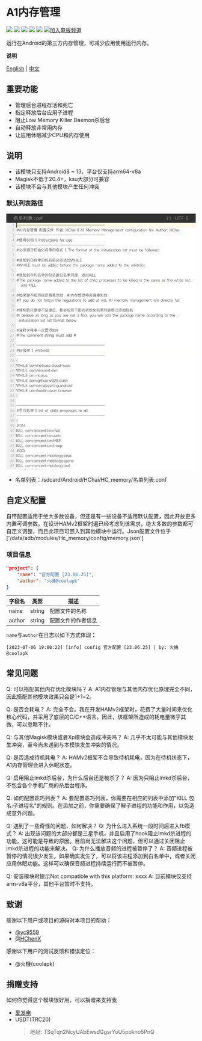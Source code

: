 # A1内存管理

[![](https://img.shields.io/badge/-C-black?logo=c&style=flat-square&logoColor=ffffff)](http://cppmicroservices.org/)
[![](https://img.shields.io/badge/-C++-808080?logo=c%2B%2B&style=flat-square&logoColor=ffffff)](http://cppmicroservices.org/)
[![](https://img.shields.io/badge/-Bash-ae9a5a?style=flat-square&logo=shell&logoColor=ffffff)](https://www.python.org/)
![](https://img.shields.io/badge/Android%208~13-Support-green)
![](https://img.shields.io/badge/arm64--v8a-Support-green)
[![加入电报频道](https://img.shields.io/badge/Join%20group-Telegram-brightgreen.svg)](https://t.me/HCha1234)

运行在Android的第三方内存管理，可减少应用使用运行内存。

**说明**

[English](README.md) | [中文](README-zh.md)

## 重要功能
- 管理后台进程存活和死亡
- 指定释放后台应用子进程
- 阻止Low Memory Killer Daemon杀后台
- 自动释放非常用内存
- 让应用休眠减少CPU和内存使用

## 说明
- 该模块只支持Android8 ~ 13，平台仅支持arm64-v8a
- Magisk不低于20.4+，ksu大部分可兼容
- 该模块不会与其他模块产生任何冲突

### 默认列表路径
![列表图片](image/list.jpg)
- 名单列表：/sdcard/Android/HChai/HC_memory/名单列表.conf

## 自定义配置
自带配置适用于绝大多数设备，但还是有一些设备不适用默认配置，因此开放更多内置可调参数。在设计HAMv2框架时遍已经考虑到该需求，绝大多数的参数都可自定义调整，而且此项目可嵌入到其他模块中运行。Json配置文件位于['/data/adb/modules/Hc_memory/config/memory.json']

### 项目信息
```json
"project": {
    "name": "官方配置 [23.06.25]",
    "author": "火機@coolapk"
}
```

| 字段名   | 类型 | 描述                                           |
| -------- | -------- | ---------------------------------------------- |
| name     | string   | 配置文件的名称                                 |
| author   | string   | 配置文件的作者信息                             |

`name`与`author`在日志以如下方式体现：  
```
[2023-07-06 19:00:22] [info] config 官方配置 [23.06.25] | by: 火機@coolapk
```

## 常见问题
Q: 可以搭配其他内存优化模块吗？
A: A1内存管理与其他内存优化原理完全不同，因此搭配其他模块效果只会是1+1=2。

Q: 是否会耗电？
A: 完全不会。我在开发HAMv2框架时，花费了大量时间来优化核心代码，并采用了底层的C/C++语言。因此，该框架所造成的耗电量微乎其微，可以忽略不计。

Q: 与其他Magisk模块或者Xp模块会造成冲突吗？
A: 几乎不太可能与其他模块发生冲突，至今尚未遇到与本模块发生冲突的情况。

Q: 是否造成待机耗电？
A: HAMv2框架不会导致待机耗电，因为在待机状态下，A1内存管理会进入休眠状态。

Q: 启用阻止lmkd杀后台，为什么后台还是被杀了？
A: 因为只阻止lmkd杀后台，不包含各个手机厂商的杀后台程序。

Q: 如何配置乖巧列表？
A: 要配置乖巧列表，你需要在相应的列表中添加"KILL 包名:子进程名"的规则。在添加之前，你需要确保了解子进程的功能和作用，以免造成意外问题。

Q: 遇到了一些奇怪的问题，如何解决？
Q: 为什么进入系统一段时间后进入fb模式？
A: 出现该问题的大部分都是三星手机，并且启用了hook阻止lmkd杀进程的功能，这可能是导致的原因。目前尚无法解决这个问题，但可以通过关闭阻止lmkd杀进程的功能来解决。
Q: 为什么播放音频的进程被暂停了？
A: 音频进程被暂停的情况很少发生，如果确实发生了，可以将该进程添加到白名单中，或者关闭应用休眠功能。这样可以确保音频进程持续运行而不被暂停。

Q: 安装模块时提示Not compatible with this platform: xxxx
A: 目前模块仅支持arm-v8a平台，其他平台暂时不支持。

## 致谢

感谢以下用户或项目的源码对本项目的帮助：  
- [@yc9559](https://github.com/yc9559)
- [@HChenX](https://github.com/HChenX)

感谢以下用户的测试反馈和错误定位：
- @火機(coolapk)

## 捐赠支持
如何你觉得这个模块很好用，可以捐赠来支持我
- [爱发电](https://afdian.net/a/HCha1)
- USDT(TRC20)
  > 地址: TSqTqn2NcyUAbEwsdGgsrYoU5pokno5PnQ
